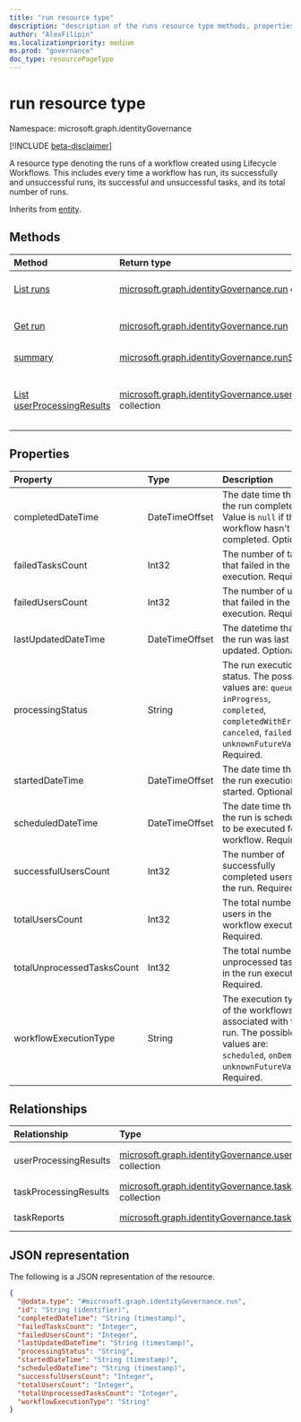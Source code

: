 ```yaml
---
title: "run resource type"
description: "description of the runs resource type methods, properties, and relationships"
author: "AlexFilipin"
ms.localizationpriority: medium
ms.prod: "governance"
doc_type: resourcePageType
---
```


# run resource type

Namespace: microsoft.graph.identityGovernance

[!INCLUDE [beta-disclaimer](../../includes/beta-disclaimer.md)]

A resource type denoting the runs of a workflow created using Lifecycle Workflows. This includes every time a workflow has run, its successfully and unsuccessful runs, its successful and unsuccessful tasks, and its total number of runs.

Inherits from [entity](../resources/entity.md).

## Methods

|Method|Return type|Description|
|:---|:---|:---|
|[List runs](../api/identitygovernance-list-run.md)|[microsoft.graph.identityGovernance.run](../resources/identitygovernance-run.md) collection|Get a list of the [run](../resources/identitygovernance-run.md) objects and their properties.|
|[Get run](../api/identitygovernance-run-get.md)|[microsoft.graph.identityGovernance.run](../resources/identitygovernance-run.md)|Read the properties and relationships of a [run](../resources/identitygovernance-run.md) object.|
|[summary](../api/identitygovernance-run-summary.md)|[microsoft.graph.identityGovernance.runSummary](../resources/identitygovernance-runsummary.md)|Get the summary of workflows run object.|
|[List userProcessingResults](../api/identitygovernance-userprocessingresult-list.md)|[microsoft.graph.identityGovernance.userProcessingResult](../resources/identitygovernance-userprocessingresult.md) collection|Get the userProcessingResult resources from the userProcessingResults navigation property.|

## Properties

|Property|Type|Description|
|:---|:---|:---|
|completedDateTime|DateTimeOffset|The date time that the run completed. Value is `null` if the workflow hasn't completed. Optional.|
|failedTasksCount|Int32|The number of tasks that failed in the run execution. Required.|
|failedUsersCount|Int32|The number of users that failed in the run execution. Required.|
|lastUpdatedDateTime|DateTimeOffset|The datetime that the run was last updated. Optional.|
|processingStatus|String|The run execution status. The possible values are: `queued`, `inProgress`, `completed`, `completedWithErrors`, `canceled`, `failed`, `unknownFutureValue`. Required.|
|startedDateTime|DateTimeOffset|The date time that the run execution started. Optional.|
|scheduledDateTime|DateTimeOffset|The date time that the run is scheduled to be executed for a workflow. Required.|
|successfulUsersCount|Int32|The number of successfully completed users in the run. Required.|
|totalUsersCount|Int32|The total number of users in the workflow execution. Required.|
|totalUnprocessedTasksCount|Int32|The total number of unprocessed tasks in the run execution. Required.|
|workflowExecutionType|String|The execution type of the workflows associated with the run. The possible values are: `scheduled`, `onDemand`, `unknownFutureValue`. Required.|

## Relationships

|Relationship|Type|Description|
|:---|:---|:---|
|userProcessingResults|[microsoft.graph.identityGovernance.userProcessingResult](../resources/identitygovernance-userprocessingresult.md) collection|The associated individual user execution.|
|taskProcessingResults|[microsoft.graph.identityGovernance.taskProcessingResult](../resources/identitygovernance-taskprocessingresult.md) collection|The related taskProcessingResults.|
|taskReports|[microsoft.graph.identityGovernance.taskReport](../resources/identitygovernance-taskreport.md) collection|The related taskProcessingReports.|

## JSON representation

The following is a JSON representation of the resource.
<!-- {
  "blockType": "resource",
  "keyProperty": "id",
  "@odata.type": "microsoft.graph.identityGovernance.run",
  "baseType": "microsoft.graph.entity",
  "openType": false
}
-->
``` json
{
  "@odata.type": "#microsoft.graph.identityGovernance.run",
  "id": "String (identifier)",
  "completedDateTime": "String (timestamp)",
  "failedTasksCount": "Integer",
  "failedUsersCount": "Integer",
  "lastUpdatedDateTime": "String (timestamp)",
  "processingStatus": "String",
  "startedDateTime": "String (timestamp)",
  "scheduledDateTime": "String (timestamp)",
  "successfulUsersCount": "Integer",
  "totalUsersCount": "Integer",
  "totalUnprocessedTasksCount": "Integer",
  "workflowExecutionType": "String"
}
```

